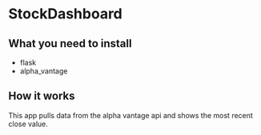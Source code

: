 # StockDashboard

## What you need to install
- flask
- alpha_vantage

## How it works
This app pulls data from the alpha vantage api and shows the most recent close value.
